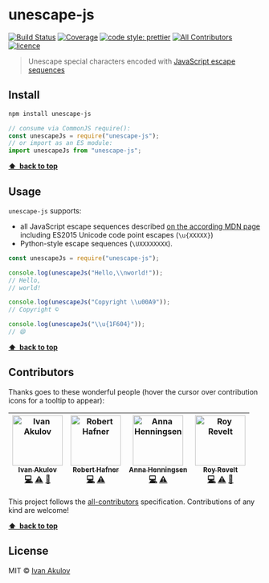 # unescape-js

[![Build Status][travis-img]][travis-url]
[![Coverage][cov-img]][cov-url]
[![code style: prettier][prettier-img]][prettier-url]
[![All Contributors][contributors-img]][contributors-url]
[![licence][licence-img]][licence-url]

> Unescape special characters encoded with [JavaScript escape sequences](https://developer.mozilla.org/en-US/docs/Web/JavaScript/Guide/Grammar_and_types#Using_special_characters_in_strings)

## Install

```sh
npm install unescape-js
```

```js
// consume via CommonJS require():
const unescapeJs = require("unescape-js");
// or import as an ES module:
import unescapeJs from "unescape-js";
```

**[⬆ &nbsp;back to top](#)**

## Usage

`unescape-js` supports:

* all JavaScript escape sequences described [on the according MDN page](https://developer.mozilla.org/en-US/docs/Web/JavaScript/Guide/Grammar_and_types#Using_special_characters_in_strings) including ES2015 Unicode code point escapes (`\u{XXXXX}`)
* Python-style escape sequences (`\UXXXXXXXX`).

```js
const unescapeJs = require("unescape-js");

console.log(unescapeJs("Hello,\\nworld!"));
// Hello,
// world!

console.log(unescapeJs("Copyright \\u00A9"));
// Copyright ©

console.log(unescapeJs("\\u{1F604}"));
// 😄
```

**[⬆ &nbsp;back to top](#)**

## Contributors

Thanks goes to these wonderful people (hover the cursor over contribution icons for a tooltip to appear):

<!-- Contributors START
Ivan_Akulov iamakulov http://iamakulov.com/ code tests doc
Robert_Hafner tedivm http://www.tedivm.com/ code tests
Anna_Henningsen addaleax https://twitter.com/addaleax code tests
Roy_Revelt revelt https://github.com/revelt code tests doc
Contributors END -->

<!-- Contributors table START -->

| [<img src="https://avatars.githubusercontent.com/iamakulov?s=100" width="100" alt="Ivan Akulov" /><br /><sub>Ivan Akulov</sub>](http://iamakulov.com/)<br />[💻](https://github.com/iamakulov/unescape-js/commits?author=iamakulov "Code") [⚠️](https://github.com/iamakulov/unescape-js/commits?author=iamakulov "Tests") [📖](https://github.com/iamakulov/unescape-js/commits?author=iamakulov "Documentation") | [<img src="https://avatars.githubusercontent.com/tedivm?s=100" width="100" alt="Robert Hafner" /><br /><sub>Robert Hafner</sub>](http://www.tedivm.com/)<br />[💻](https://github.com/iamakulov/unescape-js/commits?author=tedivm "Code") [⚠️](https://github.com/iamakulov/unescape-js/commits?author=tedivm "Tests") | [<img src="https://avatars.githubusercontent.com/addaleax?s=100" width="100" alt="Anna Henningsen" /><br /><sub>Anna Henningsen</sub>](https://twitter.com/addaleax)<br />[💻](https://github.com/iamakulov/unescape-js/commits?author=addaleax "Code") [⚠️](https://github.com/iamakulov/unescape-js/commits?author=addaleax "Tests") | [<img src="https://avatars.githubusercontent.com/revelt?s=100" width="100" alt="Roy Revelt" /><br /><sub>Roy Revelt</sub>](https://github.com/revelt)<br />[💻](https://github.com/iamakulov/unescape-js/commits?author=revelt "Code") [⚠️](https://github.com/iamakulov/unescape-js/commits?author=revelt "Tests") [📖](https://github.com/iamakulov/unescape-js/commits?author=revelt "Documentation") |
| :----------------------------------------------------------------------------------------------------------------------------------------------------------------------------------------------------------------------------------------------------------------------------------------------------------------------------------------------------------------------------------------------------------------: | :--------------------------------------------------------------------------------------------------------------------------------------------------------------------------------------------------------------------------------------------------------------------------------------------------------------------: | :------------------------------------------------------------------------------------------------------------------------------------------------------------------------------------------------------------------------------------------------------------------------------------------------------------------------------------: | :------------------------------------------------------------------------------------------------------------------------------------------------------------------------------------------------------------------------------------------------------------------------------------------------------------------------------------------------------------------------------------------------------: |


<!-- Contributors table END -->

This project follows the [all-contributors][all-contributors-url] specification. Contributions of any kind are welcome!

**[⬆ &nbsp;back to top](#)**

## License

MIT © [Ivan Akulov](http://iamakulov.com)

[travis-img]: https://img.shields.io/travis/iamakulov/unescape-js.svg?style=flat-square
[travis-url]: https://travis-ci.org/iamakulov/unescape-js
[cov-img]: https://coveralls.io/repos/github/iamakulov/unescape-js/badge.svg?style=flat-square?branch=master
[cov-url]: https://coveralls.io/github/iamakulov/unescape-js?branch=master
[prettier-img]: https://img.shields.io/badge/code_style-prettier-ff69b4.svg?style=flat-square
[prettier-url]: https://github.com/prettier/prettier
[contributors-img]: https://img.shields.io/badge/all_contributors-4-orange.svg?style=flat-square
[contributors-url]: #contributors
[licence-img]: https://img.shields.io/npm/l/unescape-js.svg?style=flat-square
[licence-url]: https://github.com/iamakulov/unescape-js/blob/master/LICENSE
[all-contributors-url]: https://github.com/kentcdodds/all-contributors
